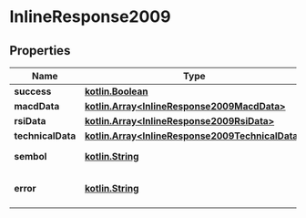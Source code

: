 # InlineResponse2009

## Properties
Name | Type | Description | Notes
------------ | ------------- | ------------- | -------------
**success** | [**kotlin.Boolean**](.md) |  |  [optional]
**macdData** | [**kotlin.Array&lt;InlineResponse2009MacdData&gt;**](InlineResponse2009MacdData.md) |  |  [optional]
**rsiData** | [**kotlin.Array&lt;InlineResponse2009RsiData&gt;**](InlineResponse2009RsiData.md) |  |  [optional]
**technicalData** | [**kotlin.Array&lt;InlineResponse2009TechnicalData&gt;**](InlineResponse2009TechnicalData.md) |  |  [optional]
**sembol** | [**kotlin.String**](.md) | The symbol queried |  [optional]
**error** | [**kotlin.String**](.md) | Error message, if any |  [optional]
